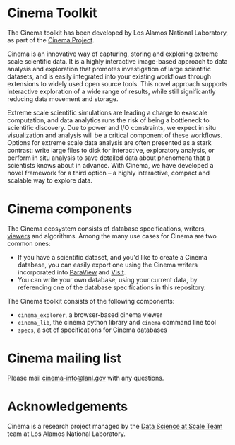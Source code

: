 # Cinema Toolkit

The Cinema toolkit has been developed by Los Alamos National Laboratory, as part
of the [Cinema Project](http://cinemascience.org).

Cinema is an innovative way of capturing, storing and exploring extreme scale
scientific data. It is a highly interactive image-based approach to data
analysis and exploration that promotes investigation of large scientific
datasets, and is easily integrated into your existing workflows through
extensions to widely used open source tools. This novel approach supports
interactive exploration of a wide range of results, while still significantly
reducing data movement and storage.

Extreme scale scientific simulations are leading a charge to exascale
computation, and data analytics runs the risk of being a bottleneck to
scientific discovery. Due to power and I/O constraints, we expect in situ
visualization and analysis will be a critical component of these workflows.
Options for extreme scale data analysis are often presented as a stark contrast:
write large files to disk for interactive, exploratory analysis, or perform in
situ analysis to save detailed data about phenomena that a scientists knows
about in advance. With Cinema, we have developed a novel framework for a third option – a highly
interactive, compact and scalable way to explore data.


# Cinema components

The Cinema ecosystem consists of database specifications, writers,
[viewers](http://cinemaviewer.org) and algorithms. Among the many use cases for
Cinema are two common ones:

- If you have a scientific dataset, and you'd like to create a Cinema database,
  you can easily export one using the Cinema writers incorporated into 
[ParaView](http://paraview.org) and [VisIt](http://visit.llnl.gov).
- You can write your own database, using your current data, by referencing one
  of the database specifications in this repository.

The Cinema toolkit consists of the following components:

- `cinema_explorer`, a browser-based cinema viewer
- `cinema_lib`, the cinema python library and `cinema` command line tool
- `specs`, a set of specifications for Cinema databases

# Cinema mailing list

Please mail cinema-info@lanl.gov with any questions.

# Acknowledgements
Cinema is a research project managed by the 
[Data Science at Scale Team](http://datascience.dsscale.org) 
team at Los Alamos National Laboratory.

